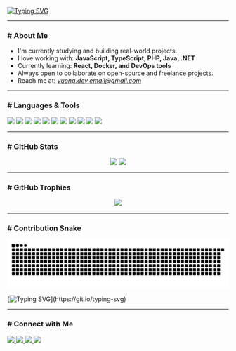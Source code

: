 [![Typing SVG](https://readme-typing-svg.demolab.com?font=Orbitron&size=30&pause=1000&color=2CF2F7&background=FFFFFF00&width=435&lines=Hello+world%2C+I'm+Vuong)](https://git.io/typing-svg)

---

### # About Me

-  I'm currently studying and building real-world projects.
-  I love working with: **JavaScript, TypeScript, PHP, Java, .NET**
-  Currently learning: **React, Docker, and DevOps tools**
-  Always open to collaborate on open-source and freelance projects.
-  Reach me at: *vuong.dev.email@gmail.com*

---

### # Languages & Tools

<p align="left">
  <img src="https://cdn.jsdelivr.net/gh/devicons/devicon/icons/javascript/javascript-original.svg" height="40" />
  <img src="https://cdn.jsdelivr.net/gh/devicons/devicon/icons/typescript/typescript-original.svg" height="40" />
  <img src="https://cdn.jsdelivr.net/gh/devicons/devicon/icons/html5/html5-original.svg" height="40" />
  <img src="https://cdn.jsdelivr.net/gh/devicons/devicon/icons/css3/css3-original.svg" height="40" />
  <img src="https://cdn.jsdelivr.net/gh/devicons/devicon/icons/java/java-original.svg" height="40" />
  <img src="https://cdn.jsdelivr.net/gh/devicons/devicon/icons/php/php-original.svg" height="40" />
  <img src="https://cdn.jsdelivr.net/gh/devicons/devicon/icons/react/react-original.svg" height="40" />
  <img src="https://cdn.jsdelivr.net/gh/devicons/devicon/icons/dotnetcore/dotnetcore-original.svg" height="40" />
  <img src="https://cdn.jsdelivr.net/gh/devicons/devicon/icons/nodejs/nodejs-original.svg" height="40" />
  <img src="https://cdn.jsdelivr.net/gh/devicons/devicon/icons/docker/docker-original.svg" height="40" />
  <img src="https://cdn.jsdelivr.net/gh/devicons/devicon/icons/mysql/mysql-original.svg" height="40" />
</p>

---

### # GitHub Stats

<div align="center">
  <img src="https://github-readme-stats.vercel.app/api?username=morkaths&show_icons=true&theme=dracula&count_private=true" height="170" />
  <img src="https://github-readme-stats.vercel.app/api/top-langs/?username=morkaths&layout=compact&theme=dracula" height="170" />
</div>

---

### # GitHub Trophies

<p align="center">
  <img src="https://github-profile-trophy.vercel.app/?username=morkaths&theme=dracula&row=1&column=6" />
</p>

---

### # Contribution Snake

<p align="center">
  <img src="https://raw.githubusercontent.com/morkaths/morkaths/output/snake.svg" alt="snake animation" />
</p>

[![Typing SVG](https://readme-typing-svg.demolab.com?font=JetBrains+Mono&size=16&pause=1000&color=FFDC00&background=FFFFFF00&width=1000&separator=%3C&lines=(function(_0xabc)%7Bvar+_0xdef%3Dfunction(_0x123)%7Bconsole%5B'log'%5D(@Snake%2C+'%2B_0x123);%7D;_0xdef('Run');%7D)();)](https://git.io/typing-svg)

---

### # Connect with Me

<p align="left">
  <a href="https://www.linkedin.com/" target="_blank">
    <img src="https://img.shields.io/badge/LinkedIn-0077B5?style=for-the-badge&logo=linkedin&logoColor=white" />
  </a>
  <a href="https://www.facebook.com/" target="_blank">
    <img src="https://img.shields.io/badge/Facebook-1877F2?style=for-the-badge&logo=facebook&logoColor=white" />
  </a>
  <a href="https://www.instagram.com/" target="_blank">
    <img src="https://img.shields.io/badge/Instagram-E4405F?style=for-the-badge&logo=instagram&logoColor=white" />
  </a>
  <a href="https://discordapp.com/users/yourid" target="_blank">
    <img src="https://img.shields.io/badge/Discord-7289DA?style=for-the-badge&logo=discord&logoColor=white" />
  </a>
</p>
